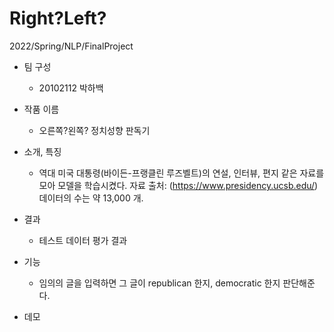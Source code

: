 # Right?Left?
2022/Spring/NLP/FinalProject

- 팀 구성
  - 20102112 박하백


- 작품 이름
  - 오른쪽?왼쪽? 정치성향 판독기


- 소개, 특징
  - 역대 미국 대통령(바이든-프랭클린 루즈벨트)의 연설, 인터뷰, 편지 같은 자료를 모아 모델을 학습시켰다. 자료 출처: (https://www.presidency.ucsb.edu/)
데이터의 수는 약 13,000 개.


- 결과
  - 테스트 데이터 평가 결과


- 기능
  - 임의의 글을 입력하면 그 글이 republican 한지, democratic 한지 판단해준다.


- 데모


